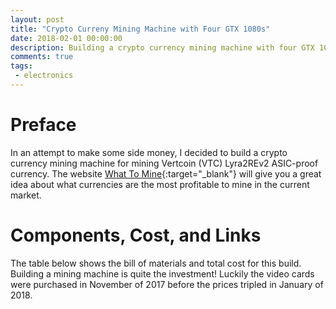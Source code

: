 ```yaml
---
layout: post
title: "Crypto Curreny Mining Machine with Four GTX 1080s"
date: 2018-02-01 00:00:00
description: Building a crypto currency mining machine with four GTX 1080s to mine Lyra2REv2 ASIC-proof currency
comments: true
tags: 
 - electronics
---
```


# Preface
In an attempt to make some side money, I decided to build a crypto currency mining machine for mining Vertcoin (VTC) Lyra2REv2 ASIC-proof currency. The website [What To Mine](http://whattomine.com/){:target="_blank"} will give you a great idea about what currencies are the most profitable to mine in the current market.

# Components, Cost, and Links
The table below shows the bill of materials and total cost for this build. Building a mining machine is quite the investment! Luckily the video cards were purchased in November of 2017 before the prices tripled in January of 2018.

<div>
	<style>
	table {
	    border-collapse: collapse;
	    word-break: break-all;
	    width: 100%;
	}

	td, th {
	    border: 1px solid #dddddd;
	    text-align: left;
	    padding: 8px;
	}

	tr:nth-child(even) {
	    background-color: #646464;
	}
	</style>

	<table>
	  <tr>
	  	<th>Item</th>
	    <th>Part Number</th>
	    <th>Cost</th>
	  </tr>
	  <tr>
	  	<td>Four Video Cards</td>
	    <td><a href="https://www.newegg.com/Product/Product.aspx?Item=9SIA85V4RS1590&cm_re=EVGA_GeForce_GTX_1080_SC-_-9SIA85V4RS1590-_-Product" target="_blank">EVGA GeForce GTX 1080 SC</a></td>
	    <td>4x $540</td>
	  </tr>
	  <tr>
	  	<td>Computer Case</td>
	    <td><a href="https://www.rosewill.com/rosewill-rsv-l4000b-4u-rackmount-server-case-chassis-for-bitcoin-mining-machine.html" target="_blank">Rosewill RSV-L4000B Mining Case</a></td>
	    <td>$150</td>
	  </tr>
	  <tr>
	  	<td>1000W Power Supply</td>
	    <td><a href="https://www.newegg.com/Product/Product.aspx?Item=N82E16817438010&nm_mc=TEMC-RMA-Approvel&cm_mmc=TEMC-RMA-Approvel-_-Content-_-text-_-" target="_blank">EVGA 120-G2-1000-XR</a></td>
	    <td>$160</td>
	  </tr>
	  <tr>
	  	<td>PCIe Riser Cards</td>
	    <td><a href="http://a.co/h0OACrX" target="_blank">LTERIVER VER006C</a></td>
	    <td>$49</td>
	  </tr>
	  <tr>
	  	<td>Seven Cooling Fans</td>
	    <td><a href="https://www.newegg.com/Product/Product.aspx?Item=N82E16835226033" target="_blank">SilenX EFX-08-12 80mm</a></td>
	    <td>7x $9</td>
	  </tr>
	  <tr>
	  	<td>Motherboard</td>
	    <td><a href="https://www.asus.com/us/Motherboards/Z170-E/" target="_blank">ASUS Z170-E</a></td>
	    <td>$80</td>
	  </tr>
	  <tr>
	  	<td>CPU (used)</td>
	    <td><a href="https://ark.intel.com/products/90741/Intel-Celeron-Processor-G3900-2M-Cache-2_80-GHz" target="_blank">Intel Celeron G3930</a></td>
	    <td>$30</td>
	  </tr>
	  <tr>
	  	<td>Memory (used)</td>
	    <td><a href="http://www.crucial.com/usa/en/ct4g4dfs824a" target="_blank">Crucial CT4G4DFS824A</a></td>
	    <td>$30</td>
	  </tr>
	  <tr>
	  	<td>Total</td>
	    <td><a href=""></a></td>
	    <td>$2722</td>
	  </tr>
	</table>
</div>

# Pictures
Here are the pictures I took during the build process.
<div>
	<a rel="gallery-build" href="{{ site.baseurl}}/images/bennett/big/1.jpg" class="swipebox" title="Before unboxing components">
	<img src="{{ site.baseurl}}/images/bennett/small/1.jpg" alt="image"></a>

	<a rel="gallery-build" href="{{ site.baseurl}}/images/bennett/big/2.jpg" class="swipebox" title="Scattered fans before installation">
	<img src="{{ site.baseurl}}/images/bennett/small/2.jpg" alt="image"></a>

	<a rel="gallery-build" href="{{ site.baseurl}}/images/bennett/big/3.jpg" class="swipebox" title="Starting to install fans on middle fan bracket">
	<img src="{{ site.baseurl}}/images/bennett/small/3.jpg" alt="image"></a>

	<a rel="gallery-build" href="{{ site.baseurl}}/images/bennett/big/4.jpg" class="swipebox" title="Motherboard back IO panel">
	<img src="{{ site.baseurl}}/images/bennett/small/4.jpg" alt="image"></a>

	<a rel="gallery-build" href="{{ site.baseurl}}/images/bennett/big/5.jpg" class="swipebox" title="Nice clean wiring on middle fan bracket">
	<img src="{{ site.baseurl}}/images/bennett/small/5.jpg" alt="image"></a>

	<a rel="gallery-build" href="{{ site.baseurl}}/images/bennett/big/6.jpg" class="swipebox" title="Middle fan bracket installed">
	<img src="{{ site.baseurl}}/images/bennett/small/6.jpg" alt="image"></a>

	<a rel="gallery-build" href="{{ site.baseurl}}/images/bennett/big/7.jpg" class="swipebox" title="Rear exhaust fans installed">
	<img src="{{ site.baseurl}}/images/bennett/small/7.jpg" alt="image"></a>

	<a rel="gallery-build" href="{{ site.baseurl}}/images/bennett/big/8.jpg" class="swipebox" title="GTX 1080 unboxing">
	<img src="{{ site.baseurl}}/images/bennett/small/8.jpg" alt="image"></a>

	<a rel="gallery-build" href="{{ site.baseurl}}/images/bennett/big/9.jpg" class="swipebox" title="Intial placement of GTX1080">
	<img src="{{ site.baseurl}}/images/bennett/small/9.jpg" alt="image"></a>

	<a rel="gallery-build" href="{{ site.baseurl}}/images/bennett/big/10.jpg" class="swipebox" title="Two GTX1080 placed">
	<img src="{{ site.baseurl}}/images/bennett/small/10.jpg" alt="image"></a>

	<a rel="gallery-build" href="{{ site.baseurl}}/images/bennett/big/11.jpg" class="swipebox" title="Power supply installed">
	<img src="{{ site.baseurl}}/images/bennett/small/11.jpg" alt="image"></a>

	<a rel="gallery-build" href="{{ site.baseurl}}/images/bennett/big/12.jpg" class="swipebox" title="CPU and memory installed">
	<img src="{{ site.baseurl}}/images/bennett/small/12.jpg" alt="image"></a>

	<a rel="gallery-build" href="{{ site.baseurl}}/images/bennett/big/13.jpg" class="swipebox" title="First riser card wired and installed">
	<img src="{{ site.baseurl}}/images/bennett/small/13.jpg" alt="image"></a>

	<a rel="gallery-build" href="{{ site.baseurl}}/images/bennett/big/14.jpg" class="swipebox" title="All wiring installed, quite a few of them!">
	<img src="{{ site.baseurl}}/images/bennett/small/14.jpg" alt="image"></a>

	<a rel="gallery-build" href="{{ site.baseurl}}/images/bennett/big/15.jpg" class="swipebox" title="SSD drive for Windows 10 OS">
	<img src="{{ site.baseurl}}/images/bennett/small/15.jpg" alt="image"></a>

	<a rel="gallery-build" href="{{ site.baseurl}}/images/bennett/big/16.jpg" class="swipebox" title="SSD drive for Windows 10 OS">
	<img src="{{ site.baseurl}}/images/bennett/small/16.jpg" alt="image"></a>

	<a rel="gallery-build" href="{{ site.baseurl}}/images/bennett/big/17.jpg" class="swipebox" title="All four GTX1080s installed">
	<img src="{{ site.baseurl}}/images/bennett/small/17.jpg" alt="image"></a>
</div>

# Build Information

## Fans
There are seven 80mm and two 120mm fans (120mm not shown in the pictures). Five of the 80mm fans sit in the middle of the Rosewill case and the others exhaust out the rear. The two 120mm fans sit at the front of the case.

## Computer
The CPU and RAM are not critical to this mining machine because the video cards do the heavy lifting. A simple Intel Celeron with only 4GB of RAM is all that is needed. A 250GB SSD is used to host the Windows 10 operating system.

## Video Cards
Four GTX1080 video cards are used to do the intense block chain math for confirming transactions. That many video cards will not fit directly next to each other on a motherboard so they are remotely located using PCIe riser cards specifically for mining. Decoding a block chain doesn't take much network capability just local processing power. The PCIe riser cards convert the PCIe x16 slots on the video card down to a PCIe x1 slot on the motherboard.

Power for the PCIe slot must be connected along with the main 2x4 8pin Molex main power input connector on the video card. Each GTX1080 pulls around 150W of power so sizing the power supply is critical. The PCIe slot power can be connected and daisy chained to the SATA power from the power supply. However, the main power input must be connected directly to the power supply via high current cabling.

## Power Supply
A 1000W power supply was chosen to power the 4 GTX1080s. If more power supplies are needed in the future this power supply will need to be upgraded as each GTX1080 pull around 150W adding up to total computer consumption of ~950W which includes the CPU/motherboard/RAM/etc.

# Windows 10 Install
Windows 10 was chosen because it has native support for Nvidia graphics cards and requires almost no configuration to get up and running.

# BIOS Motherboard Settings
There are a few tweaks that are required for the motherboard to support the riser cards with the GTX1080s. 'Angry Chicken' on YouTube did an awesome video that shows the tweaks required to get up and running. 

<blockquote>
	<div class="intrinsic-container intrinsic-container-16x9">
	  <iframe src="https://www.youtube.com/embed/4cd1qoTAHmA" frameborder="0" allowfullscreen></iframe>
	</div>
</blockquote>

# VTC Core Wallet
A wallet is required to store the currency you earn for mining and each currency has a specific wallet. Vertcoin (VTC) has their own called "Vertcoin Core Wallet" which can be downloaded from their website [here](https://vertcoin.org/#downloads){:target="_blank"}. 

Each wallet has an alpha-numeric address which is used to receive money, for example mine is "Vh5NhXwndniGFrKi1hNDkguMCaGHTAsuyS". Feel free to send me some coin :). This address will be input into the software that mines to periodically transfer the payout earned for mining.

# VTC One Click Miner
Software is required to latch onto the mining network. Vertcoin (VTC) has their own called "Vertcoin One Click Miner" which can be downloaded from their github repository [here](https://github.com/vertcoin/One-Click-Miner/releases){:target="_blank"}.

Click "Find P2Pool Nodes" and select the ones that offer the lowest latency and fee of 1% or less. It is recommended to add more than one pool in case the first pool goes down. Next, "Select All Pools" and click "Start". You should immediately see the "Miner Hashrate" start increasing. With my 4 GTX1080 setup I get around 200Mh/s which currently equates to about $15 USD a day - not including electricity costs.

It will take some time for the earned mining credit to show up in the VTC Core Wallet so just be patient. 

# EVGA Precision XOC Monitoring
EVGA has a tool used to monitor the status of the GTX video cards: temperature, clock frequencies, overclocking controls, etc. It can be a useful indicator if the machine is mining or not as the "VTC One Click Miner" hashrate status lags out sometimes. The software can be downloaded from EVGA's website [here](https://www.evga.com/precisionxoc/){:target="_blank"}.

# Ledger Nano S Hardware Wallet
It is highly recommended to use a hardware wallet to store crypto currency. The [Ledger Nano S](https://www.ledgerwallet.com/products/ledger-nano-s){:target="_blank"} is a good choice and can be purchased for about $100 USD. There are three types of wallets in the order of least to most secure: 1) web software wallet, 2) local software wallet, and 3) hardware wallet. The software wallets are hosted either on your local machine or a company hosts it on the web for you. Web software wallets have been hacked many times in the past and are not safe to store currency. Local software wallets are safer but can still be stolen if your computer is hacked.

Hardware wallets on the other hand offer security by requiring an external piece of hardware to be connected to transfer money. Transactions can only be sent when the hardware is connected to a computer and validated through a user pin on the hardware wallet.

# Conclusion
This was an awesome project to get myself familiarized with crypto currency since I basically didn't know anything before this project. I've been mining for 1 month and made about $400 USD in VTC which equates to about a 5-6 month ROI but of course is not guaranteed and subject to fluctuations in VTC price. Ask any questions you may have in the comments below! Thanks for reading.